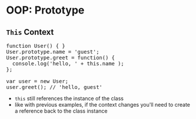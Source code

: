 # OOP: Prototype
## `This` Context

<pre class="code javascript" >
function User() { }
User.prototype.name = 'guest';
User.prototype.greet = function() { 
  console.log('hello, ' + this.name );
};

var user = new User;
user.greet(); // 'hello, guest'
</pre>

* `this` still references the instance of the class
* like with previous examples, if the context changes you'll need to create a reference back to the class instance